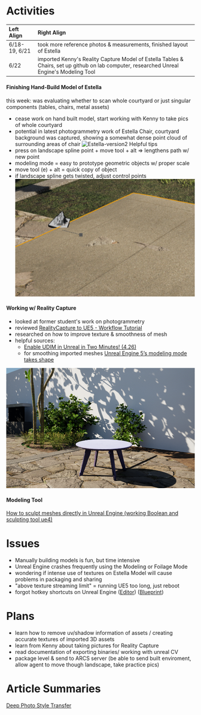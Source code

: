 # Activities

| Left Align | Right Align |
| :--        |:--   |
| 6/18-19, 6/21 | took more reference photos & measurements, finished layout of Estella
| 6/22 |  imported Kenny's Reality Capture Model of Estella Tables & Chairs, set up github on lab computer, researched Unreal Engine's Modeling Tool 

#### Finishing Hand-Build Model of Estella
this week: was evaluating whether to scan whole courtyard or just singular components (tables, chairs, metal assets)
+ cease work on hand built model, start working with Kenny to take pics of whole courtyard
+ potential in latest photogrammetry work of Estella Chair, courtyard background was captured, showing a somewhat dense point cloud of surrounding areas of chair
![Estella-version2](estella-version2.png)
Helpful tips
+ press on landscape spline point + move tool + alt => lengthens path w/ new point
+ modeling mode = easy to prototype geometric objects w/ proper scale
+ move tool (e) + alt = quick copy of object
+ if landscape spline gets twisted, adjust control points
![twisted-pavement](fix-twisted-pavement.png)


#### Working w/ Reality Capture
+ looked at former student's work on photogrammetry
+ reviewed [RealityCapture to UE5 - Workflow Tutorial](https://youtu.be/WrCOhes1Zgg?t=2216) 
+ researched on how to improve texture & smoothness of mesh
+ helpful sources:
  + [Enable UDIM in Unreal in Two Minutes! (4.26)](https://www.youtube.com/watch?v=t-eG2TDU048)
  + for smoothing imported meshes [Unreal Engine 5’s modeling mode takes shape](https://www.unrealengine.com/en-US/tech-blog/unreal-engine-5-s-modeling-mode-takes-shape)

![Estella-table](estella-table.png)

#### Modeling Tool 
[How to sculpt meshes directly in Unreal Engine (working Boolean and sculpting tool ue4)](https://youtu.be/aBPQsfz-qwY)

# Issues
+ Manually building models is fun, but time intensive
+ Unreal Engine crashes frequently using the Modeling or Foilage Mode
+ wondering if intense use of textures on Estella Model will cause problems in packaging and sharing 
+ "above texture streaming limit" = running UE5 too long, just reboot
+ forgot hotkey shortcuts on Unreal Engine ([Editor](https://defkey.com/unreal-engine-5-shortcuts?orientation=landscape&filter=false&cellAlternateColor=%23d6ffef&showPageNumber=true&showPageNumber=false&pdf=True)) ([Blueprint](https://cdn2.unrealengine.com/blog/BlueprintCheatSheet-1989117414.pdf))

# Plans
+ learn how to remove uv/shadow information of assets / creating accurate textures of imported 3D assets
+ learn from Kenny about taking pictures for Reality Capture
+ read documentation of exporting binaries/ working with unreal CV
+ package level & send to ARCS server (be able to send built enviroment, allow agent to move though landscape, take practice pics)

# Article Summaries

[Deep Photo Style Transfer](https://openaccess.thecvf.com/content_cvpr_2017/papers/Luan_Deep_Photo_Style_CVPR_2017_paper.pdf)
